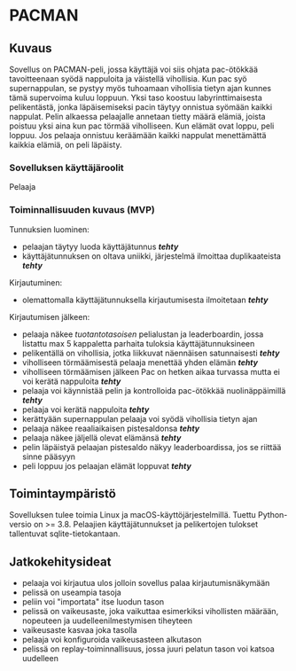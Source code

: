 # PACMAN

## Kuvaus
Sovellus on PACMAN-peli, jossa käyttäjä voi siis ohjata pac-ötökkää tavoitteenaan syödä nappuloita ja väistellä vihollisia. Kun pac syö supernappulan, se pystyy myös tuhoamaan vihollisia tietyn ajan kunnes tämä supervoima kuluu loppuun. Yksi taso koostuu labyrinttimaisesta pelikentästä, jonka läpäisemiseksi pacin täytyy onnistua syömään kaikki nappulat. Pelin alkaessa pelaajalle annetaan tietty määrä elämiä, joista poistuu yksi aina kun pac törmää viholliseen. Kun elämät ovat loppu, peli loppuu. Jos pelaaja onnistuu keräämään kaikki nappulat menettämättä kaikkia elämiä, on peli läpäisty.

### Sovelluksen käyttäjäroolit
Pelaaja

### Toiminnallisuuden kuvaus (MVP)
Tunnuksien luominen:
- pelaajan täytyy luoda käyttäjätunnus ***tehty***
- käyttäjätunnuksen on oltava uniikki, järjestelmä ilmoittaa duplikaateista ***tehty***

Kirjautuminen:
- olemattomalla käyttäjätunnuksella kirjautumisesta ilmoitetaan ***tehty***

Kirjautumisen jälkeen:
- pelaaja näkee *tuotantotasoisen* pelialustan ja leaderboardin, jossa listattu max 5 kappaletta parhaita tuloksia käyttäjätunnuksineen
- pelikentällä on vihollisia, jotka liikkuvat näennäisen satunnaisesti ***tehty***
- viholliseen törmäämisestä pelaaja menettää yhden elämän ***tehty***
- viholliseen törmäämisen jälkeen Pac on hetken aikaa turvassa mutta ei voi kerätä nappuloita ***tehty***
- pelaaja voi käynnistää pelin ja kontrolloida pac-ötökkää nuolinäppäimillä ***tehty***
- pelaaja voi kerätä nappuloita ***tehty***
- kerättyään supernappulan pelaaja voi syödä vihollisia tietyn ajan
- pelaaja näkee reaaliaikaisen pistesaldonsa ***tehty***
- pelaaja näkee jäljellä olevat elämänsä ***tehty***
- pelin läpäistyä pelaajan pistesaldo näkyy leaderboardissa, jos se riittää sinne pääsyyn
- peli loppuu jos pelaajan elämät loppuvat ***tehty***


## Toimintaympäristö
Sovelluksen tulee toimia Linux ja macOS-käyttöjärjestelmillä. Tuettu Python-versio on >= 3.8. Pelaajien käyttäjätunnukset ja pelikertojen tulokset tallentuvat sqlite-tietokantaan.

## Jatkokehitysideat
- pelaaja voi kirjautua ulos jolloin sovellus palaa kirjautumisnäkymään
- pelissä on useampia tasoja
- peliin voi "importata" itse luodun tason
- pelissä on vaikeusaste, joka vaikuttaa esimerkiksi vihollisten määrään, nopeuteen ja uudelleenilmestymisen tiheyteen
- vaikeusaste kasvaa joka tasolla
- pelaaja voi konfiguroida vaikeusasteen alkutason
- pelissä on replay-toiminnallisuus, jossa juuri pelatun tason voi katsoa uudelleen